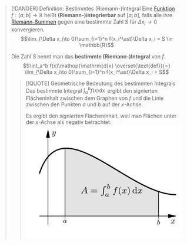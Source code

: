 > [!DANGER] Definition: Bestimmtes (Riemann-)Integral
> Eine [Funktion](../../Funktionen/Funktion.md) $f: [a;b] \to \mathbb{R}$ heißt **(Riemann-)integrierbar** auf $[a;b]$, falls alle ihre [Riemann-Summen](Riemann-Summen.md) gegen eine bestimmte Zahl $S$ für $\Delta x_i \to 0$ konvergieren. 
> $$\lim_{\Delta x_i\to 0}\sum_{i=1}^n f(x_i^\ast)\Delta x_i = S \in \mathbb{R}$$
> 
> Die Zahl $S$ nennt man das **bestimmte (Riemann-)Integral** von $f$.
> $$\int_a^b f(x)\mathop{\mathrm{d}x} \overset{\text{def}}{=} \lim_{\Delta x_i\to 0}\sum_{i=1}^n f(x_i^\ast)\Delta x_i = S$$
> > [!QUOTE] Geometrische Bedeutung des bestimmten Integrals
> > Das bestimmte Integral $\int_a^b f(x) \mathop{\mathrm{d}x}$ ergibt den signierten Flächeninhalt zwischen dem Graphen von $f$ und die Linie zwischen den Punkten $a$ und $b$ auf der $x$-Achse.
> > 
> > Es ergibt den *signierten* Flächeninhalt, weil man Flächen unter der $x$-Achse als negativ betrachtet. 
> > ![](Resources/Bestimmtes%20Integral.png)